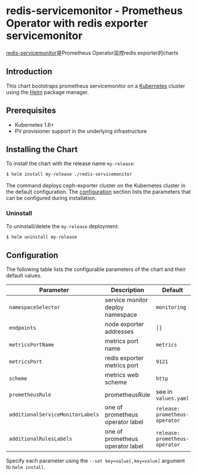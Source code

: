 # redis-servicemonitor - Prometheus Operator with redis exporter servicemonitor

[redis-servicemonitor](https://)是Prometheus Operator监控redis exporter的charts

## Introduction

This chart bootstraps prometheus servicemonitor on a [Kubernetes](http://kubernetes.io) cluster using the [Helm](https://helm.sh) package manager.

## Prerequisites

- Kubernetes 1.6+
- PV provisioner support in the underlying infrastructure

## Installing the Chart

To install the chart with the release name `my-release`:

```bash
$ helm install my-release ./redis-servicemonitor
```

The command deploys ceph-exporter cluster on the Kubernetes cluster in the default configuration. The [configuration](#configuration) section lists the parameters that can be configured during installation.

### Uninstall

To uninstall/delete the `my-release` deployment:

```bash
$ helm uninstall my-release
```

## Configuration

The following table lists the configurable parameters of the chart and their default values.

| Parameter                  | Description                         | Default                                |
| -----------------------    | ----------------------------------- | -------------------------------------- |
| `namespaceSelector`        | service monitor deploy namespace    | `monitoring`                           |
| `endpoints`                | node exporter addresses             | `[]`                                   |
| `metricsPortName`          | metrics port name                   | `metrics`                              |
| `metricsPort  `            | redis exporter metrics port         | `9121`                                 |
| `scheme`                   | metrics web scheme                  | `http`                                 |
| `prometheusRule`           | prometheusRule                      | see in `values.yaml`                   |                              
| `additionalServiceMonitorLabels`| one of prometheus operator label| `release: prometheus-operator`        |
| `additionalRulesLabels`    | one of prometheus operator label    | `release: prometheus-operator`         |

Specify each parameter using the `--set key=value[,key=value]` argument to `helm install`. 


